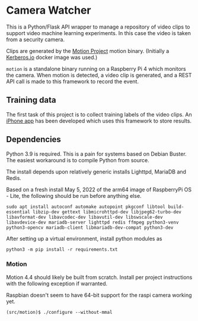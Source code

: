 # Camera Watcher

This is a Python/Flask API wrapper to manage a repository of video clips to support video machine learning experiments. In this case the video is taken from a security camera.

Clips are generated by the [Motion Project](https://github.com/Motion-Project/motion) motion binary. (Initially a [Kerberos.io](https://kerberos.io/) docker image was used.) 

`motion` is a standalone binary running on a Raspberry Pi 4 which monitors the camera. When motion is detected, a video clip is generated, and a REST API call is made to this framework to record the event.

## Training data

The first task of this project is to collect training labels of the video clips. An [iPhone app](https://github.com/tomwhipple/camera-trainer) has been developed which uses this framework to store results.

## Dependencies

Python 3.9 is required. This is a pain for systems based on Debian Buster. The easiest workaround is to compile Python from source. 

The install depends upon relatively generic installs Lighttpd, MariaDB and Redis. 

Based on a fresh install May 5, 2022 of the arm64 image of RaspberryPi OS - Lite, the following should be run before anything else.

```
sudo apt install autoconf automake autopoint pkgconf libtool build-essential libzip-dev gettext libmicrohttpd-dev libjpeg62-turbo-dev libavformat-dev libavcodec-dev libavutil-dev libswscale-dev libavdevice-dev mariadb-server lighttpd redis ffmpeg python3-venv python3-opencv mariadb-client libmariadb-dev-compat python3-dev
```

After setting up a virtual environment, install python modules as

```
python3 -m pip install -r requirements.txt
```

### Motion

Motion 4.4 should likely be built from scratch. Install per project instructions with the following exception if warranted.

Raspbian doesn't seem to have 64-bit support for the raspi camera working yet.

`(src/motion)$ ./configure --without-mmal`
